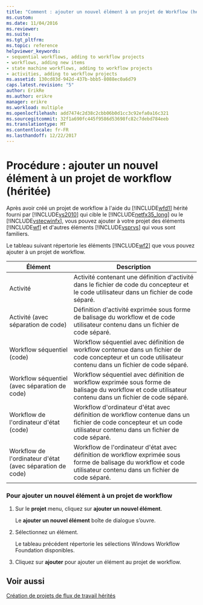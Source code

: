 ```yaml
---
title: "Comment : ajouter un nouvel élément à un projet de Workflow (hérité) | Documents Microsoft"
ms.custom: 
ms.date: 11/04/2016
ms.reviewer: 
ms.suite: 
ms.tgt_pltfrm: 
ms.topic: reference
helpviewer_keywords:
- sequential workflows, adding to workflow projects
- workflows, adding new items
- state machine workflows, adding to workflow projects
- activities, adding to workflow projects
ms.assetid: 130cd83d-942d-437b-bbb5-8088ec0a6d79
caps.latest.revision: "5"
author: ErikRe
ms.author: erikre
manager: erikre
ms.workload: multiple
ms.openlocfilehash: add7474c2d38c2cbb06b0d1cc3c92efa0a16c321
ms.sourcegitcommit: 32f1a690fc445f9586d53698fc82c7debd784eeb
ms.translationtype: MT
ms.contentlocale: fr-FR
ms.lasthandoff: 12/22/2017
---
```

# <a name="how-to-add-a-new-item-to-a-workflow-project-legacy"></a>Procédure : ajouter un nouvel élément à un projet de workflow (héritée)
Après avoir créé un projet de workflow à l'aide du [!INCLUDE[wfd1](../workflow-designer/includes/wfd1_md.md)] hérité fourni par [!INCLUDE[vs2010](../misc/includes/vs2010_md.md)] qui cible le [!INCLUDE[netfx35_long](../workflow-designer/includes/netfx35_long_md.md)] ou le [!INCLUDE[vstecwinfx](../workflow-designer/includes/vstecwinfx_md.md)], vous pouvez ajouter à votre projet des éléments [!INCLUDE[wf](../workflow-designer/includes/wf_md.md)] et d'autres éléments [!INCLUDE[vsprvs](../code-quality/includes/vsprvs_md.md)] qui vous sont familiers.  
  
 Le tableau suivant répertorie les éléments [!INCLUDE[wf2](../workflow-designer/includes/wf2_md.md)] que vous pouvez ajouter à un projet de workflow.  
  
|Élément|Description|  
|----------|-----------------|  
|Activité|Activité contenant une définition d'activité dans le fichier de code du concepteur et le code utilisateur dans un fichier de code séparé.|  
|Activité (avec séparation de code)|Définition d'activité exprimée sous forme de balisage du workflow et de code utilisateur contenu dans un fichier de code séparé.|  
|Workflow séquentiel (code)|Workflow séquentiel avec définition de workflow contenue dans un fichier de code concepteur et un code utilisateur contenu dans un fichier de code séparé.|  
|Workflow séquentiel (avec séparation de code)|Workflow séquentiel avec définition de workflow exprimée sous forme de balisage du workflow et code utilisateur contenu dans un fichier de code séparé.|  
|Workflow de l'ordinateur d'état (code)|Workflow d'ordinateur d'état avec définition de workflow contenue dans un fichier de code concepteur et un code utilisateur contenu dans un fichier de code séparé.|  
|Workflow de l'ordinateur d'état (avec séparation de code)|Workflow de l'ordinateur d'état avec définition de workflow exprimée sous forme de balisage du workflow et code utilisateur contenu dans un fichier de code séparé.|  
  
### <a name="to-add-a-new-item-to-a-workflow-project"></a>Pour ajouter un nouvel élément à un projet de workflow  
  
1.  Sur le **projet** menu, cliquez sur **ajouter un nouvel élément**.  
  
     Le **ajouter un nouvel élément** boîte de dialogue s’ouvre.  
  
2.  Sélectionnez un élément.  
  
     Le tableau précédent répertorie les sélections Windows Workflow Foundation disponibles.  
  
3.  Cliquez sur **ajouter** pour ajouter un élément au projet de workflow.  
  
## <a name="see-also"></a>Voir aussi  
 [Création de projets de flux de travail hérités](../workflow-designer/creating-legacy-workflow-projects.md)